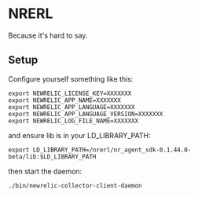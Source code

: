 # NRERL
Because it's hard to say.

## Setup
Configure yourself something like this:
```
export NEWRELIC_LICENSE_KEY=XXXXXXX
export NEWRELIC_APP_NAME=XXXXXXX
export NEWRELIC_APP_LANGUAGE=XXXXXXX
export NEWRELIC_APP_LANGUAGE_VERSION=XXXXXXX
export NEWRELIC_LOG_FILE_NAME=XXXXXXX
```

and ensure lib is in your LD_LIBRARY_PATH:
```
export LD_LIBRARY_PATH=/nrerl/nr_agent_sdk-0.1.44.0-beta/lib:$LD_LIBRARY_PATH
```

then start the daemon:
```
./bin/newrelic-collector-client-daemon
```
